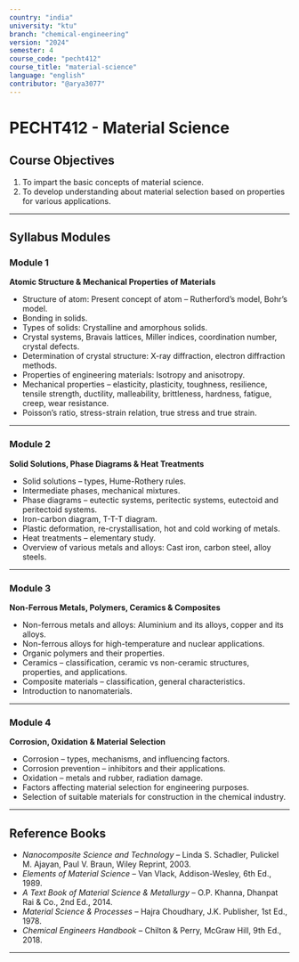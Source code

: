 ```yaml
---
country: "india"
university: "ktu"
branch: "chemical-engineering"
version: "2024"
semester: 4
course_code: "pecht412"
course_title: "material-science"
language: "english"
contributor: "@arya3077"
---
```


# PECHT412 - Material Science

## Course Objectives

1. To impart the basic concepts of material science.  
2. To develop understanding about material selection based on properties for various applications.  

---

## Syllabus Modules

### Module 1
**Atomic Structure & Mechanical Properties of Materials**  
- Structure of atom: Present concept of atom – Rutherford’s model, Bohr’s model.  
- Bonding in solids.  
- Types of solids: Crystalline and amorphous solids.  
- Crystal systems, Bravais lattices, Miller indices, coordination number, crystal defects.  
- Determination of crystal structure: X-ray diffraction, electron diffraction methods.  
- Properties of engineering materials: Isotropy and anisotropy.  
- Mechanical properties – elasticity, plasticity, toughness, resilience, tensile strength, ductility, malleability, brittleness, hardness, fatigue, creep, wear resistance.  
- Poisson’s ratio, stress-strain relation, true stress and true strain.  

---

### Module 2
**Solid Solutions, Phase Diagrams & Heat Treatments**  
- Solid solutions – types, Hume-Rothery rules.  
- Intermediate phases, mechanical mixtures.  
- Phase diagrams – eutectic systems, peritectic systems, eutectoid and peritectoid systems.  
- Iron-carbon diagram, T-T-T diagram.  
- Plastic deformation, re-crystallisation, hot and cold working of metals.  
- Heat treatments – elementary study.  
- Overview of various metals and alloys: Cast iron, carbon steel, alloy steels.  

---

### Module 3
**Non-Ferrous Metals, Polymers, Ceramics & Composites**  
- Non-ferrous metals and alloys: Aluminium and its alloys, copper and its alloys.  
- Non-ferrous alloys for high-temperature and nuclear applications.  
- Organic polymers and their properties.  
- Ceramics – classification, ceramic vs non-ceramic structures, properties, and applications.  
- Composite materials – classification, general characteristics.  
- Introduction to nanomaterials.  

---

### Module 4
**Corrosion, Oxidation & Material Selection**  
- Corrosion – types, mechanisms, and influencing factors.  
- Corrosion prevention – inhibitors and their applications.  
- Oxidation – metals and rubber, radiation damage.  
- Factors affecting material selection for engineering purposes.  
- Selection of suitable materials for construction in the chemical industry.  

---

## Reference Books

- *Nanocomposite Science and Technology* – Linda S. Schadler, Pulickel M. Ajayan, Paul V. Braun, Wiley Reprint, 2003.  
- *Elements of Material Science* – Van Vlack, Addison-Wesley, 6th Ed., 1989.  
- *A Text Book of Material Science & Metallurgy* – O.P. Khanna, Dhanpat Rai & Co., 2nd Ed., 2014.  
- *Material Science & Processes* – Hajra Choudhary, J.K. Publisher, 1st Ed., 1978.  
- *Chemical Engineers Handbook* – Chilton & Perry, McGraw Hill, 9th Ed., 2018.  

---
